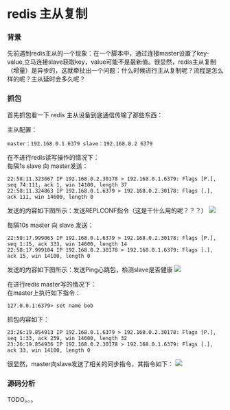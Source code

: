 # redis 主从复制

### 背景
先前遇到redis主从的一个现象：在一个脚本中，通过连接master设置了key-value,立马连接slave获取key，value可能不是最新值。很显然，redis主从复制（增量）是异步的，这就牵扯出一个问题：什么时候进行主从复制呢？流程是怎么样的呢？主从延时会多久呢？

### 抓包
首先抓包看一下 redis 主从设备到底通信传输了那些东西：   

主从配置：
```
master：192.168.0.1 6379 slave：192.168.0.2 6379
```

在不进行redis读写操作的情况下：  
每隔1s slave 向 master发送：
```
22:58:11.323667 IP 192.168.0.2.30178 > 192.168.0.1.6379: Flags [P.], seq 74:111, ack 1, win 14100, length 37
22:58:11.324863 IP 192.168.0.1.6379 > 192.168.0.2.30178: Flags [.], ack 111, win 14600, length 0
```
发送的内容如下图所示：发送REPLCONF指令（这是干什么用的呢？？？）
![](https://github.com/lvsz1/db/blob/master/redis/res/redis-slave-send.png)

每隔10s master 向 slave 发送：
```
22:58:17.999065 IP 192.168.0.1.6379 > 192.168.0.2.30178: Flags [P.], seq 1:15, ack 333, win 14600, length 14
22:58:17.999104 IP 192.168.0.2.30178 > 192.168.0.1.6379: Flags [.], ack 15, win 14100, length 0
```
发送的内容如下图所示：发送Ping心跳包，检测slave是否健康
![](https://github.com/lvsz1/db/blob/master/redis/res/redis-master-send.png)


在进行redis master写的情况下：   
在master上执行如下指令：
```
127.0.0.1:6379> set name bob
```
抓包内容如下：
```
23:26:19.854913 IP 192.168.0.1.6379 > 192.168.0.2.30178: Flags [P.], seq 1:33, ack 259, win 14600, length 32
23:26:19.854936 IP 192.168.0.2.30178 > 192.168.0.1.6379: Flags [.], ack 33, win 14100, length 0
```
很显然，master向slave发送了相关的同步指令，其指令如下：
![](https://github.com/lvsz1/db/blob/master/redis/res/redis-masrer-set-name.png)

### 源码分析

TODO。。。